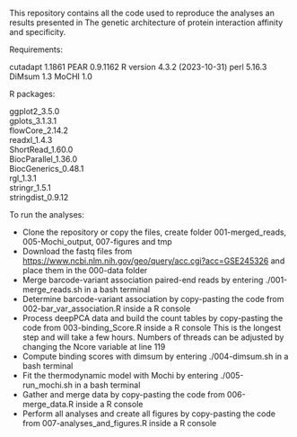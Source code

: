 This repository contains all the code used to reproduce the analyses an results presented in The genetic architecture of protein interaction affinity and specificity.

Requirements:

cutadapt 1.1861
PEAR 0.9.1162 
R version 4.3.2 (2023-10-31)
perl 5.16.3 
DiMsum 1.3
MoCHI 1.0


R packages:

ggplot2_3.5.0               
gplots_3.1.3.1              
flowCore_2.14.2             
readxl_1.4.3                
ShortRead_1.60.0            
BiocParallel_1.36.0         
BiocGenerics_0.48.1         
rgl_1.3.1                   
stringr_1.5.1              
stringdist_0.9.12 


To run the analyses:

- Clone the repository or copy the files, create folder 001-merged_reads, 005-Mochi_output, 007-figures and tmp
- Download the fastq files from https://www.ncbi.nlm.nih.gov/geo/query/acc.cgi?acc=GSE245326 and place them in the 000-data folder
- Merge barcode-variant association paired-end reads by entering ./001-merge_reads.sh in a bash terminal
- Determine barcode-variant association by copy-pasting the code from 002-bar_var_association.R inside a R console
- Process deepPCA data and build the count tables by copy-pasting the code from 003-binding_Score.R inside a R console
	This is the longest step and will take a few hours. Numbers of threads can be adjusted by changing the Ncore variable at line 119
- Compute binding scores with dimsum by entering ./004-dimsum.sh in a bash terminal
- Fit the thermodynamic model with Mochi by entering ./005-run_mochi.sh in a bash terminal
- Gather and merge data by copy-pasting the code from 006-merge_data.R inside a R console
- Perform all analyses and create all figures by copy-pasting the code from 007-analyses_and_figures.R inside a R console


